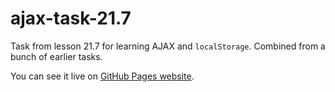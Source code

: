 # ajax-task-21.7

Task from lesson 21.7 for learning AJAX and `localStorage`. Combined from a bunch of earlier tasks.

You can see it live on [GitHub Pages website](https://ivan-developer-01.github.io/ajax-task-21.7/).
